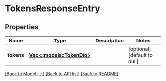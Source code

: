 # TokensResponseEntry

## Properties
| Name       | Type                                       | Description | Notes                        |
| ---------- | ------------------------------------------ | ----------- | ---------------------------- |
| **tokens** | [**Vec<::models::TokenDto>**](TokenDto.md) |             | [optional] [default to null] |

[[Back to Model list]](../README.md#documentation-for-models) [[Back to API list]](../README.md#documentation-for-api-endpoints) [[Back to README]](../README.md)
